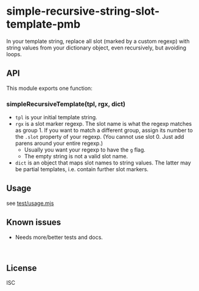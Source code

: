 ﻿
<!--#echo json="package.json" key="name" underline="=" -->
simple-recursive-string-slot-template-pmb
==========================================
<!--/#echo -->

<!--#echo json="package.json" key="description" -->
In your template string, replace all slot (marked by a custom regexp) with
string values from your dictionary object, even recursively, but avoiding
loops.
<!--/#echo -->



API
---

This module exports one function:

### simpleRecursiveTemplate(tpl, rgx, dict)

* `tpl` is your initial template string.
* `rgx` is a slot marker regexp.
  The slot name is what the regexp matches as group 1.
  If you want to match a different group, assign its number to the
  `.slot` property of your regexp.
  (You cannot use slot 0. Just add parens around your entire regexp.)
  * Usually you want your regexp to have the `g` flag.
  * The empty string is not a valid slot name.
* `dict` is an object that maps slot names to string values.
  The latter may be partial templates, i.e. contain further slot markers.




Usage
-----

see [test/usage.mjs](test/usage.mjs)


<!--#toc stop="scan" -->



Known issues
------------

* Needs more/better tests and docs.




&nbsp;


License
-------
<!--#echo json="package.json" key=".license" -->
ISC
<!--/#echo -->
